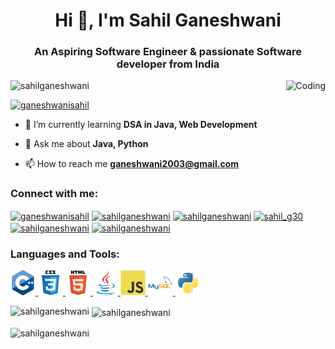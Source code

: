 <h1 align="center">Hi 👋, I'm Sahil Ganeshwani</h1>
<h3 align="center">An Aspiring Software Engineer & passionate Software developer from India</h3>
<img align="right" alt="Coding" with="400" src="https://dribbble.com/shots/3848914-Programmer-Thomas">

<p align="left"> <img src="https://komarev.com/ghpvc/?username=sahilganeshwani&label=Profile%20views&color=0e75b6&style=flat" alt="sahilganeshwani" /> </p>

<p align="left"> <a href="https://twitter.com/ganeshwanisahil" target="blank"><img src="https://img.shields.io/twitter/follow/ganeshwanisahil?logo=twitter&style=for-the-badge" alt="ganeshwanisahil" /></a> </p>

- 🌱 I’m currently learning **DSA in Java, Web Development**

- 💬 Ask me about **Java, Python**

- 📫 How to reach me **ganeshwani2003@gmail.com**

<h3 align="left">Connect with me:</h3>
<p align="left">
<a href="https://twitter.com/ganeshwanisahil" target="blank"><img align="center" src="https://raw.githubusercontent.com/rahuldkjain/github-profile-readme-generator/master/src/images/icons/Social/twitter.svg" alt="ganeshwanisahil" height="30" width="40" /></a>
<a href="https://www.linkedin.com/in/ganeshwanisahil-io?lipi=urn%3Ali%3Apage%3Ad_flagship3_profile_view_base_contact_details%3BjXnMuqWqRf2sMxwg2pld4w%3D%3D" target="blank"><img align="center" src="https://raw.githubusercontent.com/rahuldkjain/github-profile-readme-generator/master/src/images/icons/Social/linked-in-alt.svg" alt="sahilganeshwani" height="30" width="40" /></a>
<a href="https://instagram.com/sahilganeshwani" target="blank"><img align="center" src="https://raw.githubusercontent.com/rahuldkjain/github-profile-readme-generator/master/src/images/icons/Social/instagram.svg" alt="sahilganeshwani" height="30" width="40" /></a>
<a href="https://www.codechef.com/users/sahil_g30" target="blank"><img align="center" src="https://cdn.jsdelivr.net/npm/simple-icons@3.1.0/icons/codechef.svg" alt="sahil_g30" height="30" width="40" /></a>
<a href="https://www.leetcode.com/sahilganeshwani" target="blank"><img align="center" src="https://raw.githubusercontent.com/rahuldkjain/github-profile-readme-generator/master/src/images/icons/Social/leet-code.svg" alt="sahilganeshwani" height="30" width="40" /></a>
<a href="https://auth.geeksforgeeks.org/user/sahilganeshwani" target="blank"><img align="center" src="https://raw.githubusercontent.com/rahuldkjain/github-profile-readme-generator/master/src/images/icons/Social/geeks-for-geeks.svg" alt="sahilganeshwani" height="30" width="40" /></a>
</p>

<h3 align="left">Languages and Tools:</h3>
<p align="left"> <a href="https://www.w3schools.com/cpp/" target="_blank" rel="noreferrer"> <img src="https://raw.githubusercontent.com/devicons/devicon/master/icons/cplusplus/cplusplus-original.svg" alt="cplusplus" width="40" height="40"/> </a> <a href="https://www.w3schools.com/css/" target="_blank" rel="noreferrer"> <img src="https://raw.githubusercontent.com/devicons/devicon/master/icons/css3/css3-original-wordmark.svg" alt="css3" width="40" height="40"/> </a> <a href="https://www.w3.org/html/" target="_blank" rel="noreferrer"> <img src="https://raw.githubusercontent.com/devicons/devicon/master/icons/html5/html5-original-wordmark.svg" alt="html5" width="40" height="40"/> </a> <a href="https://www.java.com" target="_blank" rel="noreferrer"> <img src="https://raw.githubusercontent.com/devicons/devicon/master/icons/java/java-original.svg" alt="java" width="40" height="40"/> </a> <a href="https://developer.mozilla.org/en-US/docs/Web/JavaScript" target="_blank" rel="noreferrer"> <img src="https://raw.githubusercontent.com/devicons/devicon/master/icons/javascript/javascript-original.svg" alt="javascript" width="40" height="40"/> </a> <a href="https://www.mysql.com/" target="_blank" rel="noreferrer"> <img src="https://raw.githubusercontent.com/devicons/devicon/master/icons/mysql/mysql-original-wordmark.svg" alt="mysql" width="40" height="40"/> </a> <a href="https://www.python.org" target="_blank" rel="noreferrer"> <img src="https://raw.githubusercontent.com/devicons/devicon/master/icons/python/python-original.svg" alt="python" width="40" height="40"/> </a> </p>

<p><img align="left" src="https://github-readme-stats.vercel.app/api/top-langs?username=sahilganeshwani&show_icons=true&locale=en&layout=compact" alt="sahilganeshwani" /></p>

<p>&nbsp;<img align="center" src="https://github-readme-stats.vercel.app/api?username=sahilganeshwani&show_icons=true&locale=en" alt="sahilganeshwani" /></p>

<p><img align="center" src="https://github-readme-streak-stats.herokuapp.com/?user=sahilganeshwani&" alt="sahilganeshwani" /></p>
